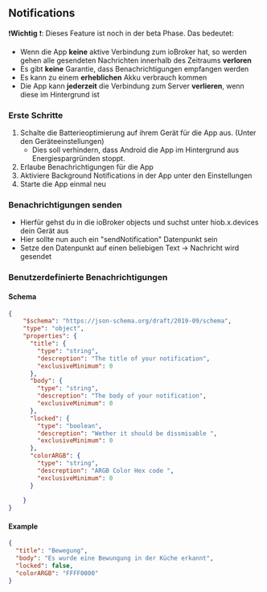## Notifications

❗**Wichtig** ❗: Dieses Feature ist noch in der beta Phase. Das bedeutet:

- Wenn die App **keine** aktive Verbindung zum ioBroker hat, so werden gehen alle gesendeten Nachrichten innerhalb des Zeitraums **verloren**
- Es gibt **keine** Garantie, dass Benachrichtigungen empfangen werden
- Es kann zu einem **erheblichen** Akku verbrauch kommen
- Die App kann **jederzeit** die Verbindung zum Server **verlieren**, wenn diese im Hintergrund ist

### Erste Schritte

1. Schalte die Batterieoptimierung auf ihrem Gerät für die App aus. (Unter den Geräteeinstellungen)
   - Dies soll verhindern, dass Android die App im Hintergrund aus Energiespargründen stoppt.
2. Erlaube Benachrichtigungen für die App
3. Aktiviere Background Notifications in der App unter den Einstellungen
4. Starte die App einmal neu

### Benachrichtigungen senden

- Hierfür gehst du in die ioBroker objects und suchst unter hiob.x.devices dein Gerät aus
- Hier sollte nun auch ein "sendNotification" Datenpunkt sein
- Setze den Datenpunkt auf einen beliebigen Text -> Nachricht wird gesendet

### Benutzerdefinierte Benachrichtigungen
#### Schema

```JSON
{
	"$schema": "https://json-schema.org/draft/2019-09/schema",
    "type": "object",
    "properties": {
      "title": {
      	"type": "string",
        "descreption": "The title of your notification",
        "exclusiveMinimum": 0
      },
      "body": {
      	"type": "string",
        "descreption": "The body of your notification",
        "exclusiveMinimum": 0
      },
      "locked": {
      	"type": "boolean",
        "descreption": "Wether it should be dissmisable ",
        "exclusiveMinimum": 0
      },
      "colorARGB": {
      	"type": "string",
        "descreption": "ARGB Color Hex code ",
        "exclusiveMinimum": 0
      }
   
    }
}
```
#### Example
```JSON
{
  "title": "Bewegung",
  "body": "Es wurde eine Bewungung in der Küche erkannt",
  "locked": false,
  "colorARGB": "FFFF0000"
}
```